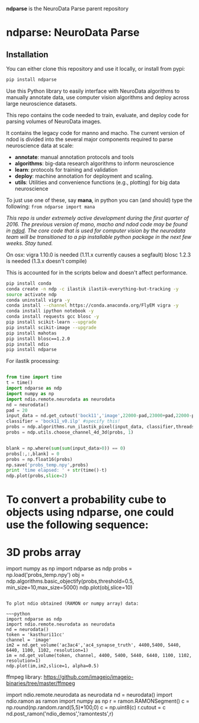 **ndparse** is the NeuroData Parse parent repository

ndparse:  NeuroData Parse
=========================

Installation
------------

You can either clone this repository and use it locally, or install from pypi:

~~~bash
pip install ndparse
~~~

Use this Python library to easily interface with NeuroData algorithms to
manually annotate data, use computer vision algorithms and deploy
across large neuroscience datasets.

This repo contains the code needed to train, evaluate, and deploy code for parsing volumes of NeuroData images. 

It contains the legacy code for manno and macho.  The current version of ndod is divided into the several major components required to parse neuroscience data at scale:

- **annotate**: manual annotation protocols and tools
- **algorithms**: big-data research algorithms to inform neuroscience
- **learn**: protocols for training and validation
- **deploy**: machine annotation for deployment and scaling.
- **utils**:  Utilities and convenience functions (e.g., plotting) for big data neuroscience

To just use one of these, say **mana**, in python you can (and should) type the following: `from ndparse import mana`

*This repo is under extremely active development during the first quarter of 2016.  The previous version of mano, macho and ndod code may be found in [ndod](https://github.com/neurodata/ndod).  The core code that is used for computer vision by the neurodata team will be transitioned to a pip installable python package in the next few weeks.  Stay tuned.*

On osx:
vigra 1.10.0 is needed (1.11.x currently causes a segfault)
blosc 1.2.3 is needed (1.3.x doesn't compile)

This is accounted for in the scripts below and doesn't affect performance.
~~~bash
pip install conda
conda create -n ndp -c ilastik ilastik-everything-but-tracking -y
source activate ndp
conda uninstall vigra -y
conda install --channel https://conda.anaconda.org/FlyEM vigra -y
conda install ipython notebook -y
conda install requests gcc blosc -y
pip install scikit-learn --upgrade
pip install scikit-image --upgrade
pip install mahotas
pip install blosc==1.2.0
pip install ndio
pip install ndparse
~~~


For ilastik processing:

~~~python

from time import time
t = time()
import ndparse as ndp
import numpy as np
import ndio.remote.neurodata as neurodata
nd = neurodata()
pad = 20
input_data = nd.get_cutout('bock11','image',22000-pad,23000+pad,22000-pad,23000+pad,3000-pad,3020+pad,resolution=1)
classifier = 'bock11_v0.ilp' #specify this!
probs = ndp.algorithms.run_ilastik_pixel(input_data, classifier,threads=4, ram=4000)
probs = ndp.utils.choose_channel_4d_3d(probs, 1)


blank = np.where(sum(sum(input_data>0)) == 0)
probs[:,:,blank] = 0
probs = np.float16(probs)
np.save('probs_temp.npy',probs)
print 'time elapsed: ' + str(time()-t)
ndp.plot(probs,slice=2)

~~~
# To convert a probability cube to objects using ndparse, one could use the following sequence:

# 3D probs array

import numpy as np
import ndparse as ndp
probs = np.load('probs_temp.npy')
obj = ndp.algorithms.basic_objectify(probs,threshold=0.5, min_size=10,max_size=5000)
ndp.plot(obj,slice=10)

~~~

To plot ndio obtained (RAMON or numpy array) data:

~~~python
import ndparse as ndp
import ndio.remote.neurodata as neurodata
nd = neurodata()
token = 'kasthuri11cc'
channel = 'image'
im2 = nd.get_volume('ac3ac4','ac4_synapse_truth', 4400,5400, 5440, 6440, 1100, 1102, resolution=1)
im = nd.get_volume(token, channel, 4400, 5400, 5440, 6440, 1100, 1102, resolution=1)
ndp.plot(im,im2,slice=1, alpha=0.5)
~~~


ffmpeg library:
https://github.com/imageio/imageio-binaries/tree/master/ffmpeg


import ndio.remote.neurodata as neurodata
nd = neurodata()
import ndio.ramon as ramon
import numpy as np
r = ramon.RAMONSegment()
c = np.round(np.random.rand(5,5)*100,0)
c = np.uint8(c)
r.cutout = c
nd.post_ramon('ndio_demos','ramontests',r)
